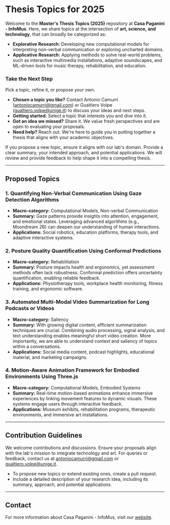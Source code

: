 # Thesis Topics for 2025

Welcome to the **Master's Thesis Topics (2025)** repository at **Casa Paganini - InfoMus**. Here, we share topics at the intersection of **art, science, and technology**, that can broadly be categorized as:
- **Explorative Research:** Developing new computational models for interpreting non-verbal communication or exploring uncharted domains.
- **Applicative Research:** Applying methods to solve real-world problems, such as interactive multimedia installations, adaptive soundscapes, and ML-driven tools for music therapy, rehabilitation, and education.

### Take the Next Step
Pick a topic, refine it, or propose your own.
- **Chosen a topic you like?** Contact Antonio Camurri (antoniocamurri@gmail.com) or Gualtiero Volpe (gualtiero.volpe@unige.it) to discuss your ideas and next steps.
- **Getting started:** Select a topic that interests you and dive into it.
- **Got an idea we missed?** Share it. We value fresh perspectives and are open to evaluating your proposals.
- **Need help?** Reach out. We're here to guide you in putting together a thesis that aligns with your academic objectives.

If you propose a new topic, ensure it aligns with our lab's domain. Provide a clear summary, your intended approach, and potential applications. We will review and provide feedback to help shape it into a compelling thesis.

---

## Proposed Topics

### 1. **Quantifying Non-Verbal Communication Using Gaze Detection Algorithms**
- **Macro-category:** Computational Models, Non-verbal Communication
- **Summary:** Gaze patterns provide insights into attention, engagement, and emotional states. Leveraging advanced algorithms (e.g., Moondream 2B) can deepen our understanding of human interactions.
- **Applications:** Social robotics, education platforms, therapy tools, and adaptive interactive systems.

### 2. **Posture Quality Quantification Using Conformal Predictions**
- **Macro-category:** Rehabilitation
- **Summary:** Posture impacts health and ergonomics, yet assessment methods often lack robustness. Conformal prediction offers uncertainty quantification, enabling reliable feedback.
- **Applications:** Physiotherapy tools, workplace health monitoring, fitness training, and ergonomic software.

### 3. **Automated Multi-Modal Video Summarization for Long Podcasts or Videos**
- **Macro-category:** Saliency
- **Summary:** With growing digital content, efficient summarization techniques are crucial. Combining audio processing, signal analysis, and text understanding enables meaningful short video creation. More importantly, we are able to understand context and saliency of topics within a conversations.
- **Applications:** Social media content, podcast highlights, educational material, and marketing campaigns.

### 4. **Motion-Aware Animation Framework for Embodied Environments Using Three.js**
- **Macro-category:** Computational Models, Embodied Systems
- **Summary:** Real-time motion-based animations enhance immersive experiences by linking movement features to dynamic visuals. These systems engage users through interactive feedback.
- **Applications:** Museum exhibits, rehabilitation programs, therapeutic environments, and immersive art installations.

---

## Contribution Guidelines
We welcome contributions and discussions. Ensure your proposals align with the lab's mission to integrate technology and art. For queries or feedback, contact us at antoniocamurri@gmail.com or gualtiero.volpe@unige.it.

- To propose new topics or extend existing ones, create a pull request.
- Include a detailed description of your research idea, including its summary, approach, and potential applications.

---

## Contact
For more information about Casa Paganini - InfoMus, visit our [website](https://www.casapaganini.org).

